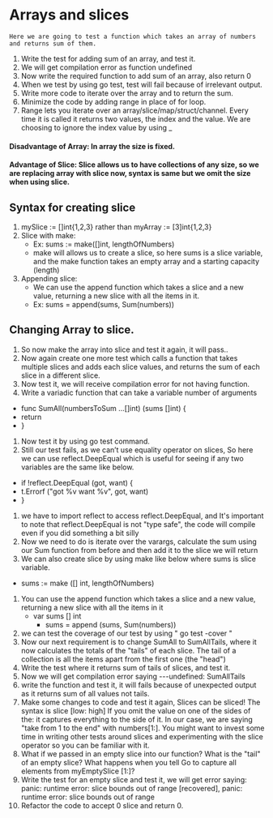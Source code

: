 # Arrays and slices

	Here we are going to test a function which takes an array of numbers and returns sum of them.
1. Write the test for adding sum of an array, and test it.
1. We will get compilation error as function undefined
1. Now write the required function to add sum of an array, also return 0
1. When we test by using go test, test will fail because of irrelevant output.
1. Write more code to iterate over the array and to return the sum.
1. Minimize the code by adding range in place of for loop.
1. Range lets you iterate over an array/slice/map/struct/channel. Every time it is called it returns two values, the index and the value. We are choosing to ignore the index value by using _
#### Disadvantage of Array: In array the size is fixed.
#### Advantage of Slice: Slice allows us to have collections of any size, so we are replacing array with slice now, syntax is same but we omit the size when using slice.
## Syntax for creating slice
1. mySlice := []int{1,2,3} rather than myArray := [3]int{1,2,3}
1. Slice with make:
   - Ex: sums := make([]int, lengthOfNumbers)
   - make will allows us to create a slice, so here sums is a slice variable, and the make function takes an   empty array and a starting capacity (length)
1. Appending slice:
   - We can use the append function which takes a slice and a new value, returning a new slice with all the items in it.
   - Ex: sums = append(sums, Sum(numbers))
## Changing Array to slice.
1. So now make the array into slice and test it again, it will pass..
1. Now again create one more test which calls a function that takes multiple slices and adds each slice values, and returns the sum of each slice in a different slice.
1. Now test it, we will receive compilation error for not having function.
1. Write a variadic function that can take a variable number of arguments
* func SumAll(numbersToSum ...[]int) (sums []int) {
*    return
* }

1. Now test it by using go test command.
1. Still our test fails, as we can’t use equality operator on slices, So here we can use reflect.DeepEqual which is useful for seeing if any two variables are the same like below.
- if !reflect.DeepEqual (got, want) {
-    t.Errorf ("got %v want %v", got, want)
- }
1. we have to import reflect to access reflect.DeepEqual, and It's important to note that   reflect.DeepEqual is not "type safe", the code will compile even if you did something a bit silly
1. Now we need to do is iterate over the varargs, calculate the sum using our Sum function     from before and then add it to the slice we will return
1. We can also create slice by using make like below where sums is slice variable.
- sums := make ([] int, lengthOfNumbers)
1. You can use the append function which takes a slice and a new value, returning a new slice with all the items in it
	- var sums [] int
        - sums = append (sums, Sum(numbers))
1. we can test the coverage of our test by using " go test -cover "
1. Now our next requirement is to change SumAll to SumAllTails, where it now calculates the totals of the "tails" of each slice. The tail of a collection is all the items apart from the first one (the "head")
1. Write the test where it returns sum of tails of slices, and test it.
1. Now we will get compilation error saying ---undefined: SumAllTails
1. write the function and test it, it will fails because of unexpected output as it returns sum of all values not tails.
1. Make some changes to code and test it again, Slices can be sliced! The syntax is slice [low: high] If you omit the value on one of the sides of the: it captures everything to the side of it. In our case, we are saying "take from 1 to the end" with numbers[1:]. You might want to invest some time in writing other tests around slices and experimenting with the slice operator so you can be familiar with it.
1. What if we passed in an empty slice into our function? What is the "tail" of an empty slice? What happens when you tell Go to capture all elements from myEmptySlice [1:]?
1. Write the test for an empty slice and test it, we will get error saying:
panic: runtime error: slice bounds out of range [recovered], panic: runtime error: slice bounds out of range
1. Refactor the code to accept 0 slice and return 0.
